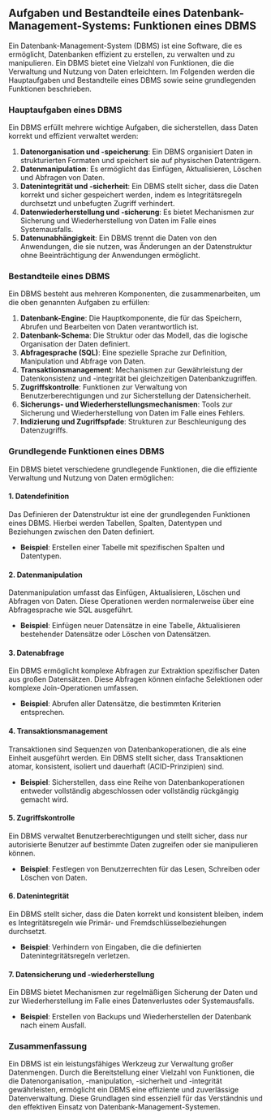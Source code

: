 ## Aufgaben und Bestandteile eines Datenbank-Management-Systems: Funktionen eines DBMS

Ein Datenbank-Management-System (DBMS) ist eine Software, die es ermöglicht, Datenbanken effizient zu erstellen, zu verwalten und zu manipulieren. Ein DBMS bietet eine Vielzahl von Funktionen, die die Verwaltung und Nutzung von Daten erleichtern. Im Folgenden werden die Hauptaufgaben und Bestandteile eines DBMS sowie seine grundlegenden Funktionen beschrieben.

### Hauptaufgaben eines DBMS

Ein DBMS erfüllt mehrere wichtige Aufgaben, die sicherstellen, dass Daten korrekt und effizient verwaltet werden:

1. **Datenorganisation und -speicherung**: Ein DBMS organisiert Daten in strukturierten Formaten und speichert sie auf physischen Datenträgern.
2. **Datenmanipulation**: Es ermöglicht das Einfügen, Aktualisieren, Löschen und Abfragen von Daten.
3. **Datenintegrität und -sicherheit**: Ein DBMS stellt sicher, dass die Daten korrekt und sicher gespeichert werden, indem es Integritätsregeln durchsetzt und unbefugten Zugriff verhindert.
4. **Datenwiederherstellung und -sicherung**: Es bietet Mechanismen zur Sicherung und Wiederherstellung von Daten im Falle eines Systemausfalls.
5. **Datenunabhängigkeit**: Ein DBMS trennt die Daten von den Anwendungen, die sie nutzen, was Änderungen an der Datenstruktur ohne Beeinträchtigung der Anwendungen ermöglicht.

### Bestandteile eines DBMS

Ein DBMS besteht aus mehreren Komponenten, die zusammenarbeiten, um die oben genannten Aufgaben zu erfüllen:

1. **Datenbank-Engine**: Die Hauptkomponente, die für das Speichern, Abrufen und Bearbeiten von Daten verantwortlich ist.
2. **Datenbank-Schema**: Die Struktur oder das Modell, das die logische Organisation der Daten definiert.
3. **Abfragesprache (SQL)**: Eine spezielle Sprache zur Definition, Manipulation und Abfrage von Daten.
4. **Transaktionsmanagement**: Mechanismen zur Gewährleistung der Datenkonsistenz und -integrität bei gleichzeitigen Datenbankzugriffen.
5. **Zugriffskontrolle**: Funktionen zur Verwaltung von Benutzerberechtigungen und zur Sicherstellung der Datensicherheit.
6. **Sicherungs- und Wiederherstellungsmechanismen**: Tools zur Sicherung und Wiederherstellung von Daten im Falle eines Fehlers.
7. **Indizierung und Zugriffspfade**: Strukturen zur Beschleunigung des Datenzugriffs.

### Grundlegende Funktionen eines DBMS

Ein DBMS bietet verschiedene grundlegende Funktionen, die die effiziente Verwaltung und Nutzung von Daten ermöglichen:

#### 1. Datendefinition

Das Definieren der Datenstruktur ist eine der grundlegenden Funktionen eines DBMS. Hierbei werden Tabellen, Spalten, Datentypen und Beziehungen zwischen den Daten definiert.

- **Beispiel**: Erstellen einer Tabelle mit spezifischen Spalten und Datentypen.

#### 2. Datenmanipulation

Datenmanipulation umfasst das Einfügen, Aktualisieren, Löschen und Abfragen von Daten. Diese Operationen werden normalerweise über eine Abfragesprache wie SQL ausgeführt.

- **Beispiel**: Einfügen neuer Datensätze in eine Tabelle, Aktualisieren bestehender Datensätze oder Löschen von Datensätzen.

#### 3. Datenabfrage

Ein DBMS ermöglicht komplexe Abfragen zur Extraktion spezifischer Daten aus großen Datensätzen. Diese Abfragen können einfache Selektionen oder komplexe Join-Operationen umfassen.

- **Beispiel**: Abrufen aller Datensätze, die bestimmten Kriterien entsprechen.

#### 4. Transaktionsmanagement

Transaktionen sind Sequenzen von Datenbankoperationen, die als eine Einheit ausgeführt werden. Ein DBMS stellt sicher, dass Transaktionen atomar, konsistent, isoliert und dauerhaft (ACID-Prinzipien) sind.

- **Beispiel**: Sicherstellen, dass eine Reihe von Datenbankoperationen entweder vollständig abgeschlossen oder vollständig rückgängig gemacht wird.

#### 5. Zugriffskontrolle

Ein DBMS verwaltet Benutzerberechtigungen und stellt sicher, dass nur autorisierte Benutzer auf bestimmte Daten zugreifen oder sie manipulieren können.

- **Beispiel**: Festlegen von Benutzerrechten für das Lesen, Schreiben oder Löschen von Daten.

#### 6. Datenintegrität

Ein DBMS stellt sicher, dass die Daten korrekt und konsistent bleiben, indem es Integritätsregeln wie Primär- und Fremdschlüsselbeziehungen durchsetzt.

- **Beispiel**: Verhindern von Eingaben, die die definierten Datenintegritätsregeln verletzen.

#### 7. Datensicherung und -wiederherstellung

Ein DBMS bietet Mechanismen zur regelmäßigen Sicherung der Daten und zur Wiederherstellung im Falle eines Datenverlustes oder Systemausfalls.

- **Beispiel**: Erstellen von Backups und Wiederherstellen der Datenbank nach einem Ausfall.

### Zusammenfassung

Ein DBMS ist ein leistungsfähiges Werkzeug zur Verwaltung großer Datenmengen. Durch die Bereitstellung einer Vielzahl von Funktionen, die die Datenorganisation, -manipulation, -sicherheit und -integrität gewährleisten, ermöglicht ein DBMS eine effiziente und zuverlässige Datenverwaltung. Diese Grundlagen sind essenziell für das Verständnis und den effektiven Einsatz von Datenbank-Management-Systemen.
